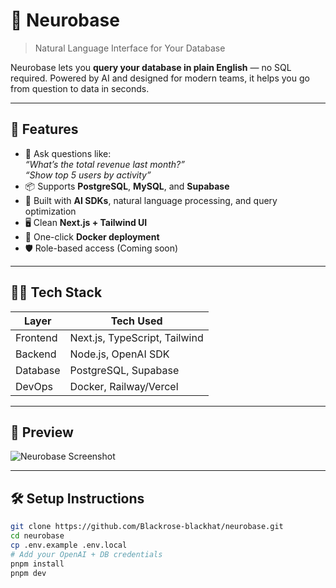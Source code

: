 # 🧠 Neurobase

> Natural Language Interface for Your Database

Neurobase lets you **query your database in plain English** — no SQL required. Powered by AI and designed for modern teams, it helps you go from question to data in seconds.

---

## 🚀 Features

- 🔎 Ask questions like:  
  _“What’s the total revenue last month?”_  
  _“Show top 5 users by activity”_
- 📦 Supports **PostgreSQL**, **MySQL**, and **Supabase**
- 🧠 Built with **AI SDKs**, natural language processing, and query optimization
- 🖥️ Clean **Next.js + Tailwind UI**
- 🐳 One-click **Docker deployment**
- 🛡️ Role-based access (Coming soon)

---

## 🧑‍💻 Tech Stack

| Layer      | Tech Used                      |
|------------|-------------------------------|
| Frontend   | Next.js, TypeScript, Tailwind |
| Backend    | Node.js, OpenAI SDK           |
| Database   | PostgreSQL, Supabase          |
| DevOps     | Docker, Railway/Vercel        |

---

## 📸 Preview

![Neurobase Screenshot](./public/preview.png) <!-- Replace with actual image path -->

---

## 🛠️ Setup Instructions

```bash
git clone https://github.com/Blackrose-blackhat/neurobase.git
cd neurobase
cp .env.example .env.local
# Add your OpenAI + DB credentials
pnpm install
pnpm dev
